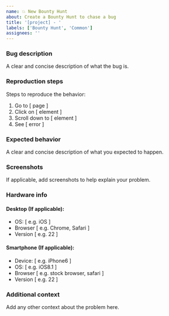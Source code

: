 ```yaml
---
name: 💥 New Bounty Hunt
about: Create a Bounty Hunt to chase a bug
title: '[project] - '
labels: ['Bounty Hunt', 'Common']
assignees: ''
---
```


### Bug description

A clear and concise description of what the bug is.

### Reproduction steps

Steps to reproduce the behavior:

1. Go to [ page ]
2. Click on [ element ]
3. Scroll down to [ element ]
4. See [ error ]

### Expected behavior

A clear and concise description of what you expected to happen.

### Screenshots

If applicable, add screenshots to help explain your problem.

### Hardware info

#### Desktop (If applicable):

-   OS: [ e.g. iOS ]
-   Browser [ e.g. Chrome, Safari ]
-   Version [ e.g. 22 ]

#### Smartphone (If applicable):

-   Device: [ e.g. iPhone6 ]
-   OS: [ e.g. iOS8.1 ]
-   Browser [ e.g. stock browser, safari ]
-   Version [ e.g. 22 ]

### Additional context

Add any other context about the problem here.
